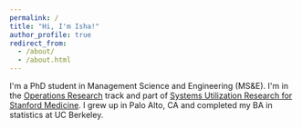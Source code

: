 ```yaml
---
permalink: /
title: "Hi, I'm Isha!"
author_profile: true
redirect_from: 
  - /about/
  - /about.html
---
```


I'm a PhD student in Management Science and Engineering (MS&E). I'm in the [Operations Research](https://or.stanford.edu/) track and part of [Systems Utilization Research for Stanford Medicine](https://surf.stanford.edu/). I grew up in Palo Alto, CA and completed my BA in statistics at UC Berkeley. 
